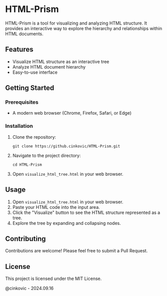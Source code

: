 # HTML-Prism


HTML-Prism is a tool for visualizing and analyzing HTML structure. It provides an interactive way to explore the hierarchy and relationships within HTML documents.

## Features

- Visualize HTML structure as an interactive tree
- Analyze HTML document hierarchy
- Easy-to-use interface

## Getting Started

### Prerequisites

- A modern web browser (Chrome, Firefox, Safari, or Edge)

### Installation

1. Clone the repository:
   ```
   git clone https://github.cinkovic/HTML-Prism.git
   ```
2. Navigate to the project directory:
   ```
   cd HTML-Prism
   ```
3. Open `visualize_html_tree.html` in your web browser.

## Usage

1. Open `visualize_html_tree.html` in your web browser.
2. Paste your HTML code into the input area.
3. Click the "Visualize" button to see the HTML structure represented as a tree.
4. Explore the tree by expanding and collapsing nodes.

## Contributing

Contributions are welcome! Please feel free to submit a Pull Request.

## License

This project is licensed under the MIT License.



@cinkovic - 2024.09.16
